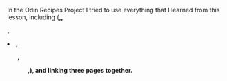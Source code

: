 In the Odin Recipes Project I tried to use everything that I learned from this lesson,  including (<strong>,<a>,<p>,<li>,<ol>,<ul>,<img>), and linking three pages together.